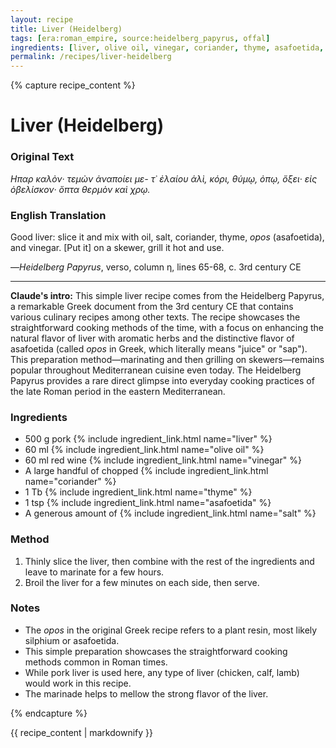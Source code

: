 ```yaml
---
layout: recipe
title: Liver (Heidelberg)
tags: [era:roman_empire, source:heidelberg_papyrus, offal]
ingredients: [liver, olive oil, vinegar, coriander, thyme, asafoetida, salt]
permalink: /recipes/liver-heidelberg
---
```


{% capture recipe_content %}
# Liver (Heidelberg)

### Original Text
*Hπαρ καλὸν‧ τεμὼν ἀναποίει με-
τ᾽ ἐλαίου ἁλὶ, κόρι, θύμῳ, ὀπῳ, ὄξει‧
εἰς ὀβελίσκον‧ ὄπτα θερμὸν καὶ
χρῳ.*

### English Translation
Good liver: slice it and mix with oil, salt, coriander, thyme, *opos* (asafoetida), and vinegar. [Put it] on a skewer, grill it hot and use.

—*Heidelberg Papyrus*, verso, column η, lines 65-68, c. 3rd century CE

___

**Claude's intro:** This simple liver recipe comes from the Heidelberg Papyrus, a remarkable Greek document from the 3rd century CE that contains various culinary recipes among other texts. The recipe showcases the straightforward cooking methods of the time, with a focus on enhancing the natural flavor of liver with aromatic herbs and the distinctive flavor of asafoetida (called *opos* in Greek, which literally means "juice" or "sap"). This preparation method—marinating and then grilling on skewers—remains popular throughout Mediterranean cuisine even today. The Heidelberg Papyrus provides a rare direct glimpse into everyday cooking practices of the late Roman period in the eastern Mediterranean.

### Ingredients
- 500 g pork {% include ingredient_link.html name="liver" %}
- 60 ml {% include ingredient_link.html name="olive oil" %}
- 60 ml red wine {% include ingredient_link.html name="vinegar" %}
- A large handful of chopped {% include ingredient_link.html name="coriander" %}
- 1 Tb {% include ingredient_link.html name="thyme" %}
- 1 tsp {% include ingredient_link.html name="asafoetida" %}
- A generous amount of {% include ingredient_link.html name="salt" %}

### Method
1. Thinly slice the liver, then combine with the rest of the ingredients and leave to marinate for a few hours.
2. Broil the liver for a few minutes on each side, then serve.

### Notes
- The *opos* in the original Greek recipe refers to a plant resin, most likely silphium or asafoetida.
- This simple preparation showcases the straightforward cooking methods common in Roman times.
- While pork liver is used here, any type of liver (chicken, calf, lamb) would work in this recipe.
- The marinade helps to mellow the strong flavor of the liver.

{% endcapture %}

{{ recipe_content | markdownify }}